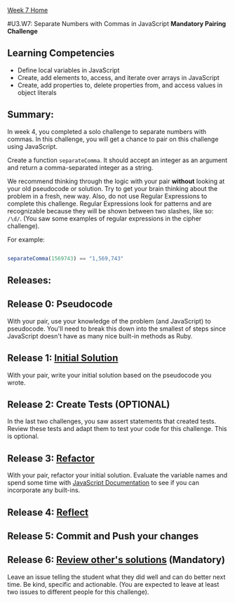 [Week 7 Home](../)

#U3.W7: Separate Numbers with Commas in JavaScript **Mandatory Pairing Challenge**

## Learning Competencies
- Define local variables in JavaScript
- Create, add elements to, access, and iterate over arrays in JavaScript
- Create, add properties to, delete properties from, and access values in object literals

## Summary:
In week 4, you completed a solo challenge to separate numbers with commas. In this challenge, you will get a chance to pair on this challenge using JavaScript.

Create a function `separateComma`. It should accept an integer as an argument and return a comma-separated integer as a string.

We recommend thinking through the logic with your pair **without** looking at your old pseudocode or solution. Try to get your brain thinking about the problem in a fresh, new way. Also, do not use Regular Expressions to complete this challenge. Regular Expressions look for patterns and are recognizable because they will be shown between two slashes, like so: `/\d/`. (You saw some examples of regular expressions in the cipher challenge).

For example:

```javascript

separateComma(1569743) == "1,569,743"

```

## Releases:

## Release 0: Pseudocode
With your pair, use your knowledge of the problem (and JavaScript) to pseudocode. You'll need to break this down into the smallest of steps since JavaScript doesn't have as many nice built-in methods as Ruby.

## Release 1: [Initial Solution](https://github.com/Devbootcamp/phase-0-handbook/blob/master/coding-references/initial-solution.md)
With your pair, write your initial solution based on the pseudocode you wrote.

## Release 2: Create Tests (OPTIONAL)
In the last two challenges, you saw assert statements that created tests. Review these tests and adapt them to test your code for this challenge. This is optional.

## Release 3: [Refactor](https://github.com/Devbootcamp/phase-0-handbook/blob/master/coding-references/refactoring.md)
With your pair, refactor your initial solution. Evaluate the variable names and spend some time with [JavaScript Documentation](https://developer.mozilla.org/en-US/docs/Web/JavaScript) to see if you can incorporate any built-ins.

## Release 4: [Reflect](https://github.com/Devbootcamp/phase-0-handbook/blob/master/coding-references/reflection-guidelines.md)

## Release 5: Commit and Push your changes

## Release 6: [Review other's solutions](https://github.com/Devbootcamp/phase-0-handbook/blob/master/coding-references/review.md) **(Mandatory)**
Leave an issue telling the student what they did well and can do better next time. Be kind, specific and actionable. (You are expected to leave at least two issues to different people for this challenge).
